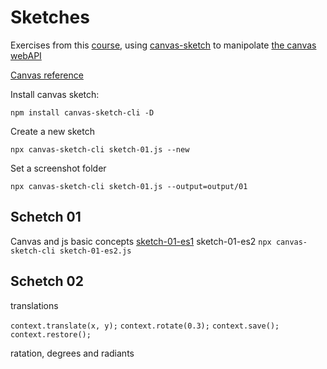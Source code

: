 # Sketches

Exercises from this [course](https://www.domestika.org/it/courses/2729-coding-creativo-realizza-visual-con-javascript/course), using [canvas-sketch](https://github.com/mattdesl/canvas-sketch) to manipolate [the canvas webAPI](https://developer.mozilla.org/en-US/docs/Web/API/Canvas_API)

[Canvas reference](https://www.w3schools.com/tags/ref_canvas.asp)

Install canvas sketch:

```
npm install canvas-sketch-cli -D
```

Create a new sketch

```
npx canvas-sketch-cli sketch-01.js --new
```

Set a screenshot folder

```
npx canvas-sketch-cli sketch-01.js --output=output/01
```

## Schetch 01

Canvas and js basic concepts
[sketch-01-es1](https://codepen.io/Lichfolky/pen/QWQBaMW)
sketch-01-es2 `npx canvas-sketch-cli sketch-01-es2.js`

## Schetch 02

translations

`context.translate(x, y);`
`context.rotate(0.3);`
`context.save();`
`context.restore();`

ratation, degrees and radiants
